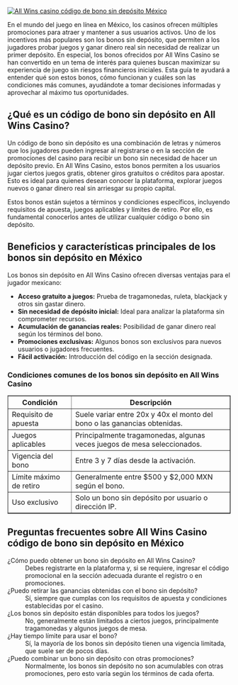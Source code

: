 [![All Wins casino código de bono sin depósito México](https://123-caf.pages.dev/gitsignup.png)](https://vrmoo.ru/Bt82HjjY)

<div>     <p>En el mundo del juego en línea en México, los casinos ofrecen múltiples promociones para atraer y mantener a sus usuarios activos. Uno de los incentivos más populares son los bonos sin depósito, que permiten a los jugadores probar juegos y ganar dinero real sin necesidad de realizar un primer depósito. En especial, los bonos ofrecidos por All Wins Casino se han convertido en un tema de interés para quienes buscan maximizar su experiencia de juego sin riesgos financieros iniciales. Esta guía te ayudará a entender qué son estos bonos, cómo funcionan y cuáles son las condiciones más comunes, ayudándote a tomar decisiones informadas y aprovechar al máximo tus oportunidades.</p>        <h2>¿Qué es un código de bono sin depósito en All Wins Casino?</h2>     <p>Un código de bono sin depósito es una combinación de letras y números que los jugadores pueden ingresar al registrarse o en la sección de promociones del casino para recibir un bono sin necesidad de hacer un depósito previo. En All Wins Casino, estos bonos permiten a los usuarios jugar ciertos juegos gratis, obtener giros gratuitos o créditos para apostar. Esto es ideal para quienes desean conocer la plataforma, explorar juegos nuevos o ganar dinero real sin arriesgar su propio capital.</p>        <p>Estos bonos están sujetos a términos y condiciones específicos, incluyendo requisitos de apuesta, juegos aplicables y límites de retiro. Por ello, es fundamental conocerlos antes de utilizar cualquier código o bono sin depósito.</p>        <h2>Beneficios y características principales de los bonos sin depósito en México</h2>     <p>Los bonos sin depósito en All Wins Casino ofrecen diversas ventajas para el jugador mexicano:</p>     <ul>       <li><strong>Acceso gratuito a juegos:</strong> Prueba de tragamonedas, ruleta, blackjack y otros sin gastar dinero.</li>       <li><strong>Sin necesidad de depósito inicial:</strong> Ideal para analizar la plataforma sin comprometer recursos.</li>       <li><strong>Acumulación de ganancias reales:</strong> Posibilidad de ganar dinero real según los términos del bono.</li>       <li><strong>Promociones exclusivas:</strong> Algunos bonos son exclusivos para nuevos usuarios o jugadores frecuentes.</li>       <li><strong>Fácil activación:</strong> Introducción del código en la sección designada.</li>     </ul>        <h3>Condiciones comunes de los bonos sin depósito en All Wins Casino</h3>     <table border="1" cellspacing="0" cellpadding="5">       <thead>         <tr>           <th>Condición</th>           <th>Descripción</th>         </tr>       </thead>       <tbody>         <tr>           <td>Requisito de apuesta</td>           <td>Suele variar entre 20x y 40x el monto del bono o las ganancias obtenidas.</td>         </tr>         <tr>           <td>Juegos aplicables</td>           <td>Principalmente tragamonedas, algunas veces juegos de mesa seleccionados.</td>         </tr>         <tr>           <td>Vigencia del bono</td>           <td>Entre 3 y 7 días desde la activación.</td>         </tr>         <tr>           <td>Límite máximo de retiro</td>           <td>Generalmente entre $500 y $2,000 MXN según el bono.</td>         </tr>         <tr>           <td>Uso exclusivo</td>           <td>Solo un bono sin depósito por usuario o dirección IP.</td>         </tr>       </tbody>     </table>        <h2>Preguntas frecuentes sobre All Wins Casino código de bono sin depósito en México</h2>     <dl>       <dt>¿Cómo puedo obtener un bono sin depósito en All Wins Casino?</dt>       <dd>Debes registrarte en la plataforma y, si se requiere, ingresar el código promocional en la sección adecuada durante el registro o en promociones.</dd>          <dt>¿Puedo retirar las ganancias obtenidas con el bono sin depósito?</dt>       <dd>Sí, siempre que cumplas con los requisitos de apuesta y condiciones establecidas por el casino.</dd>          <dt>¿Los bonos sin depósito están disponibles para todos los juegos?</dt>       <dd>No, generalmente están limitados a ciertos juegos, principalmente tragamonedas y algunos juegos de mesa.</dd>          <dt>¿Hay tiempo límite para usar el bono?</dt>       <dd>Sí, la mayoría de los bonos sin depósito tienen una vigencia limitada, que suele ser de pocos días.</dd>          <dt>¿Puedo combinar un bono sin depósito con otras promociones?</dt>       <dd>Normalmente, los bonos sin depósito no son acumulables con otras promociones, pero esto varía según los términos de cada oferta.</dd>     </dl>   </div>